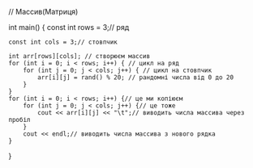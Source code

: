 // Массив(Матриця)




int main() {
	const int rows = 3;// ряд
 
	const int cols = 3;// стовпчик

	int arr[rows][cols]; // створюєм массив
	for (int i = 0; i < rows; i++) { // цикл на ряд
		for (int j = 0; j < cols; j++) { // цикл на стовпчик
			arr[i][j] = rand() % 20; // рандомні числа від 0 до 20
		}
	}
	for (int i = 0; i < rows; i++) {// це ми копіюєм 
		for (int j = 0; j < cols; j++) {// це тоже
			cout << arr[i][j] << "\t";// виводить числа массива через пробіл
		}
		cout << endl;// виводить числа массива з нового рядка
	}
	
	
}
